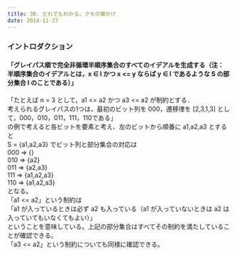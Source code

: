 ```yaml
---
title: 30. だれでもわかる，クモの巣かけ
date: 2014-11-27
---
```


### イントロダクション

#### 「グレイパス順で完全非循環半順序集合のすべてのイデアルを生成する（注： 半順序集合のイデアルとは，x ∈ I かつ x <= y ならば y ∈ I であるような S の部分集合 I のことである）」

「たとえば n = 3 として，a1 <= a2 かつ a3 <= a2 が制約とする．  
考えられるグレイパスの1つは，最初のビット列を 000，遷移律を [2,3,1,3] として，000，010，011，111，110である」  
の例で考えると各ビットを要素と考え、左のビットから順番に a1,a2,a3 とすると  
S = {a1,a2,a3} でビット列と部分集合の対応は  
000 => {}  
010 => {a2}  
011 => {a2,a3}  
111 => {a1,a2,a3}  
110 => {a1,a2,a3}  
となる。  
「a1 <= a2」という制約は  
「a1 が入っているときは必ず a2 も入っている（a1 が入っていないときは a2 は入っていてもいなくてもよい）」  
ということを意味している。上記の部分集合はすべてその制約を満たしていることが確認できる。  
「a3 <= a2」という制約についても同様に確認できる。  
